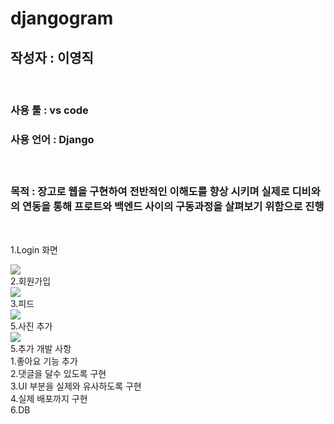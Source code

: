 # djangogram

<h2>작성자 : 이영직</h2>
<br>
<div>
<h3>사용 툴 : vs code</h3>
</div>
<div>
<h3>사용 언어 : Django<h3>
  <br>
<div>
<p>목적 : 장고로 웹을 구현하여 전반적인 이해도를 향상 시키며 실제로 디비와의 연동을 통해 프로트와 백엔드 사이의 구동과정을 살펴보기 위함으로 진행 </p>
</div>
</div>
  <br>
<div>
<p>1.Login 화면</p>
</div>
  <img src = "https://github.com/lee-young-jik/Django_djangogram/assets/91588673/ffb42ba8-6ad1-4b51-94ed-593c7e810b9f"> 


<div>2.회원가입</div>
  <img src = "https://github.com/lee-young-jik/Django_djangogram/assets/91588673/e11c9abe-3e95-42d0-bf3f-dc77b0459c4d"> 


<div>3.피드</div>
<img src = "https://github.com/lee-young-jik/Django_djangogram/assets/91588673/17c77961-a250-40d0-958e-41fbbaf2598d"> 
<div>5.사진 추가</div>
<img src = "https://github.com/lee-young-jik/Django_djangogram/assets/91588673/ca5a791b-91d0-4c98-aeb9-0b438968a965"> 

<div>5.추가 개발 사항</div>
  <div>1.좋아요 기능 추가</div>
  <div>2.댓글을 달수 있도록 구현</div>
  <div>3.UI 부분을 실제와 유사하도록 구현</div>
  <div>4.실제 배포까지 구현</div>
  



<div>6.DB</div>
